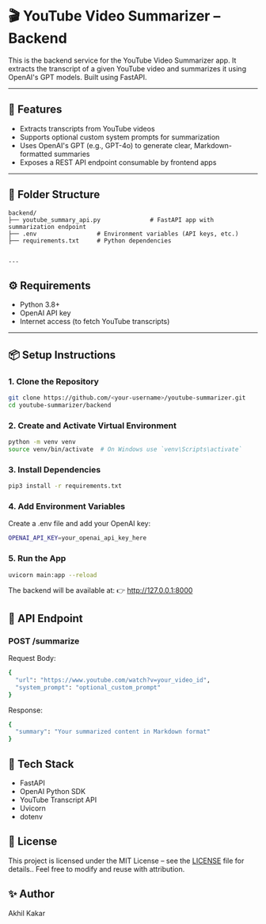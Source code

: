 
# 🎬 YouTube Video Summarizer – Backend

This is the backend service for the YouTube Video Summarizer app. It extracts the transcript of a given YouTube video and summarizes it using OpenAI's GPT models. Built using FastAPI.

---

## 🚀 Features

- Extracts transcripts from YouTube videos
- Supports optional custom system prompts for summarization
- Uses OpenAI's GPT (e.g., GPT-4o) to generate clear, Markdown-formatted summaries
- Exposes a REST API endpoint consumable by frontend apps

---

## 🧱 Folder Structure

```text
backend/
├── youtube_summary_api.py              # FastAPI app with summarization endpoint
├── .env                 # Environment variables (API keys, etc.)
├── requirements.txt     # Python dependencies


---
```
## ⚙️ Requirements

- Python 3.8+
- OpenAI API key
- Internet access (to fetch YouTube transcripts)

---

## 📦 Setup Instructions

### 1. Clone the Repository

```bash
git clone https://github.com/<your-username>/youtube-summarizer.git
cd youtube-summarizer/backend
```

### 2. Create and Activate Virtual Environment

```bash
python -m venv venv
source venv/bin/activate  # On Windows use `venv\Scripts\activate`
```

### 3. Install Dependencies

```bash
pip3 install -r requirements.txt
```

### 4. Add Environment Variables

Create a .env file and add your OpenAI key:
```bash
OPENAI_API_KEY=your_openai_api_key_here
```

### 5. Run the App

```bash
uvicorn main:app --reload
```
The backend will be available at:
👉 http://127.0.0.1:8000


## 🧪 API Endpoint

### POST /summarize

Request Body:
```bash
{
  "url": "https://www.youtube.com/watch?v=your_video_id",
  "system_prompt": "optional_custom_prompt"
}
```

Response:
```bash
{
  "summary": "Your summarized content in Markdown format"
}
```


## 🧰 Tech Stack

- FastAPI
- OpenAI Python SDK
- YouTube Transcript API
- Uvicorn
- dotenv

## 📄 License
This project is licensed under the MIT License – see the [LICENSE](./LICENSE) file for details..
Feel free to modify and reuse with attribution.

## ✨ Author
Akhil Kakar